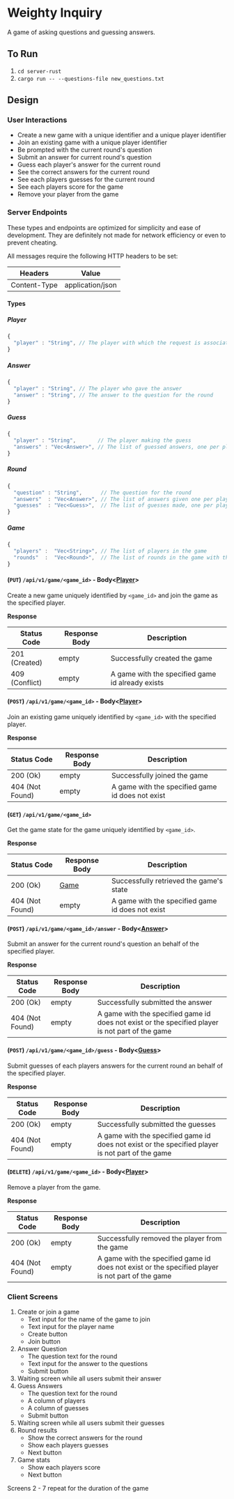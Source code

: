 # Weighty Inquiry

A game of asking questions and guessing answers.

## To Run
1. `cd server-rust`
2. `cargo run -- --questions-file new_questions.txt`

## Design

### User Interactions

- Create a new game with a unique identifier and a unique player identifier
- Join an existing game with a unique player identifier
- Be prompted with the current round's question
- Submit an answer for current round's question
- Guess each player's answer for the current round
- See the correct answers for the current round
- See each players guesses for the current round
- See each players score for the game
- Remove your player from the game

### Server Endpoints

These types and endpoints are optimized for simplicity and ease of development. They are definitely not made for network efficiency or even to prevent cheating.

All messages require the following HTTP headers to be set:

| Headers      | Value            |
| ------------ | ---------------- |
| Content-Type | application/json |

#### Types

##### Player <a name="player"></a>

```js
{
  "player" : "String", // The player with which the request is associated
}
```

##### Answer <a name="answer"></a>

```js
{
  "player" : "String", // The player who gave the answer
  "answer" : "String", // The answer to the question for the round
}
```

##### Guess <a name="guess"></a>

```js
{
  "player" : "String",       // The player making the guess
  "answers" : "Vec<Answer>", // The list of guessed answers, one per player
}
```

##### Round <a name="round"></a>

```js
{
  "question" : "String",      // The question for the round
  "answers"  : "Vec<Answer>", // The list of answers given one per player
  "guesses"  : "Vec<Guess>",  // The list of guesses made, one per player
}
```

##### Game <a name="game"></a>

```js
{
  "players" :  "Vec<String>", // The list of players in the game
  "rounds"  :  "Vec<Round>",  // The list of rounds in the game with the most recent round being the last item in the list
}
```

#### (`PUT`) `/api/v1/game/<game_id>` - Body<[Player](#player)>

Create a new game uniquely identified by `<game_id>` and join the game as the specified player.

**Response**

| Status Code    | Response Body | Description                                      |
| -------------- | ------------- | ------------------------------------------------ |
| 201 (Created)  | empty         | Successfully created the game                    |
| 409 (Conflict) | empty         | A game with the specified game id already exists |

#### (`POST`) `/api/v1/game/<game_id>` - Body<[Player](#player)>

Join an existing game uniquely identified by `<game_id>` with the specified player.

**Response**

| Status Code     | Response Body | Description                                      |
| --------------- | ------------- | ------------------------------------------------ |
| 200 (Ok)        | empty         | Successfully joined the game                     |
| 404 (Not Found) | empty         | A game with the specified game id does not exist |

#### (`GET`) `/api/v1/game/<game_id>`

Get the game state for the game uniquely identified by `<game_id>`.

**Response**

| Status Code     | Response Body | Description                                      |
| --------------- | ------------- | ------------------------------------------------ |
| 200 (Ok)        | [Game](#game) | Successfully retrieved the game's state          |
| 404 (Not Found) | empty         | A game with the specified game id does not exist |

#### (`POST`) `/api/v1/game/<game_id>/answer` - Body<[Answer](#answer)>

Submit an answer for the current round's question an behalf of the specified player.

**Response**

| Status Code     | Response Body | Description                                                                                      |
| --------------- | ------------- | ------------------------------------------------------------------------------------------------ |
| 200 (Ok)        | empty         | Successfully submitted the answer                                                                |
| 404 (Not Found) | empty         | A game with the specified game id does not exist or the specified player is not part of the game |

#### (`POST`) `/api/v1/game/<game_id>/guess` - Body<[Guess](#guess)>

Submit guesses of each players answers for the current round an behalf of the specified player.

**Response**

| Status Code     | Response Body | Description                                                                                      |
| --------------- | ------------- | ------------------------------------------------------------------------------------------------ |
| 200 (Ok)        | empty         | Successfully submitted the guesses                                                               |
| 404 (Not Found) | empty         | A game with the specified game id does not exist or the specified player is not part of the game |

#### (`DELETE`) `/api/v1/game/<game_id>` - Body<[Player](#player)>

Remove a player from the game.

**Response**

| Status Code     | Response Body | Description                                                                                      |
| --------------- | ------------- | ------------------------------------------------------------------------------------------------ |
| 200 (Ok)        | empty         | Successfully removed the player from the game                                                    |
| 404 (Not Found) | empty         | A game with the specified game id does not exist or the specified player is not part of the game |

### Client Screens

1. Create or join a game
   - Text input for the name of the game to join
   - Text input for the player name
   - Create button
   - Join button
2. Answer Question
   - The question text for the round
   - Text input for the answer to the questions
   - Submit button
3. Waiting screen while all users submit their answer
4. Guess Answers
   - The question text for the round
   - A column of players
   - A column of guesses
   - Submit button
5. Waiting screen while all users submit their guesses
6. Round results
   - Show the correct answers for the round
   - Show each players guesses
   - Next button
7. Game stats
   - Show each players score
   - Next button

Screens 2 - 7 repeat for the duration of the game
